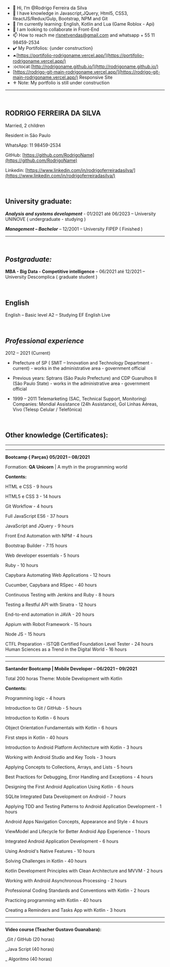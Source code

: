 - 👋 Hi, I’m @Rodrigo Ferreira da Silva
- 👀 I have knowledge in Javascript,JQuery, Html5, CSS3, ReactJS/Redux/Gulp, Bootstrap, NPM and Git 
- 🌱 I’m currently learning: English, Kotlin and Lua (Game Roblox - Api)
- 💞️ I am looking to collaborate in Front-End
- 📫 How to reach me rlsnetvendas@gmail.com and whatsapp + 55 11 98459-2534
- ✔️ My Portifolios:  {under construction}
- ⏶[https://portifolio-rodrigoname.vercel.app/](https://portifolio-rodrigoname.vercel.app/)
- :octocat:[http://rodrigoname.github.io/](http://rodrigoname.github.io/)
- [https://rodrigo-git-main-rodrigoname.vercel.app/](https://rodrigo-git-main-rodrigoname.vercel.app/) Responsive Site
- ⚜️ Note: My portfolio is still under construction
***
<br/>

## RODRIGO FERREIRA DA SILVA

Married, 2 children

Resident in São Paulo

WhatsApp: 11 98459-2534 

GitHub:  [https://github.com/RodrigoName](https://github.com/RodrigoName) 

Linkedin:  [https://www.linkedin.com/in/rodrigoferreiradasilva/](https://www.linkedin.com/in/rodrigoferreiradasilva/)

<br/>

## University graduate:

***Analysis and systems development*** - 01/2021 até 06/2023 – University UNINOVE ( undergraduate - studying ) 

***Management – Bachelor*** – 12/2001 – University FIPEP ( Finished )

***
<br/>

## ***Postgraduate:***

**MBA - Big Data - Competitive intelligence** – 06/2021 até 12/2021 – University Descomplica ( graduate student )

<br/>

## **English**
English – Basic level A2 – Studying EF English Live

<br/>

## ***Professional experience***

2012 – 2021 (Current)

* Prefecture of SP ( SMIT – Innovation and Technology Department - current) - works in the administrative area - government official

* Previous years:
Sptrans (São Paulo Prefecture) and CDP Guarulhos II (São Paulo State) - works in the administrative area - government official

* 1999 – 2011
Telemarketing (SAC, Technical Support, Monitoring)
Companies: Mondial Assistance (24h Assistance), Gol Linhas Aéreas, Vivo (Telesp Celular / Telefônica)

<br/>


## **Other knowledge (Certificates):**

***
***

**Bootcamp { Parças} 05/2021 – 08/2021** 

Formation: **QA Unicorn** | A myth in the programming world

**Contents:**

HTML e CSS - 9 hours

HTML5 e CSS 3 - 14 hours

Git Workflow - 4 hours

Full JavaScript ES6 - 37 hours

JavaScript and JQuery - 9 hours

Front End Automation with NPM - 4 hours

Bootstrap Builder - 7:15 hours

Web developer essentials - 5 hours

Ruby - 10 hours

Capybara Automating Web Applications - 12 hours

Cucumber, Capybara and RSpec - 40 hours

Continuous Testing with Jenkins and Ruby - 8 hours

Testing a Restful API with Sinatra - 12 hours

End-to-end automation in JAVA - 20 hours

Appium with Robot Framework - 15 hours

Node JS - 15 hours

CTFL Preparation - ISTQB Certified Foundation Level Tester - 24 hours Human Sciences as a Trend in the Digital World - 16 hours


***
***

**Santander Bootcamp | Mobile Developer – 06/2021 – 09/2021**

Total 200 horas
Theme: Mobile Development with Kotlin


**Contents:**

Programming logic - 4 hours

Introduction to Git / GitHub - 5 hours

Introduction to Kotlin - 6 hours

Object Orientation Fundamentals with Kotlin - 6 hours

First steps in Kotlin - 40 hours

Introduction to Android Platform Architecture with Kotlin - 3 hours

Working with Android Studio and Key Tools - 3 hours

Applying Concepts to Collections, Arrays, and Lists - 5 hours

Best Practices for Debugging, Error Handling and Exceptions - 4 hours

Designing the First Android Application Using Kotlin - 6 hours

SQLite Integrated Data Development on Android - 7 hours

Applying TDD and Testing Patterns to Android Application Development - 1 hours

Android Apps Navigation Concepts, Appearance and Style - 4 hours

ViewModel and Lifecycle for Better Android App Experience - 1 hours

Integrated Android Application Development - 6 hours

Using Android's Native Features - 10 hours

Solving Challenges in Kotlin - 40 hours

Kotlin Development Principles with Clean Architecture and MVVM - 2 hours

Working with Android Asynchronous Processing - 2 hours

Professional Coding Standards and Conventions with Kotlin - 2 hours

Practicing programming with Kotlin - 40 hours

Creating a Reminders and Tasks App with Kotlin - 3 hours



***
***

**Video course (Teacher Gustavo Guanabara):**

_Git / GitHub (20 horas) 

_Java Script (40 horas) 

_ Algoritmo (40 horas)
